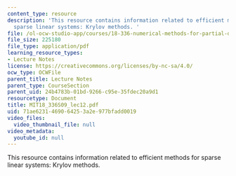 ```yaml
---
content_type: resource
description: 'This resource contains information related to efficient methods for
  sparse linear systems: Krylov methods. '
file: /ol-ocw-studio-app/courses/18-336-numerical-methods-for-partial-differential-equations-spring-2009/71ae6231469064253a2e977bfadd0019_MIT18_336S09_lec12.pdf
file_size: 225180
file_type: application/pdf
learning_resource_types:
- Lecture Notes
license: https://creativecommons.org/licenses/by-nc-sa/4.0/
ocw_type: OCWFile
parent_title: Lecture Notes
parent_type: CourseSection
parent_uid: 24b4783b-01bd-9266-c95e-35fdec20a9d1
resourcetype: Document
title: MIT18_336S09_lec12.pdf
uid: 71ae6231-4690-6425-3a2e-977bfadd0019
video_files:
  video_thumbnail_file: null
video_metadata:
  youtube_id: null
---
```

This resource contains information related to efficient methods for sparse linear systems: Krylov methods. 